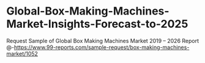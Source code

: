 # Global-Box-Making-Machines-Market-Insights-Forecast-to-2025
Request Sample of Global Box Making Machines Market 2019 – 2026 Report @-https://www.99-reports.com/sample-request/box-making-machines-market/1052
